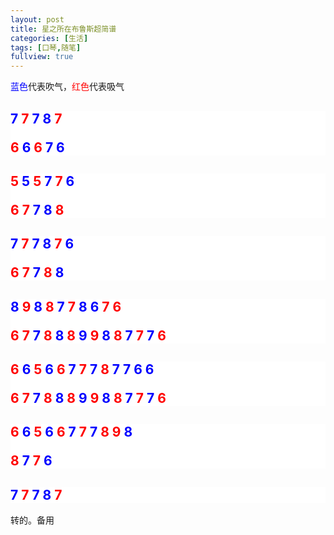 ```yaml
---
layout: post
title: 星之所在布鲁斯超简谱
categories: [生活]
tags: [口琴,随笔]
fullview: true
---
```


<p><span style="color: #0000ff;">蓝色</span>代表吹气，<span style="color: #ff0000;">红色</span>代表吸气</p>
<!-- more -->
<h2 style="background-color: #ffffff;"><span style="color: #0000ff;"> 7</span> <span style="color: #ff0000;">7</span> <span style="color: #0000ff;">7 8</span> <span style="color: #ff0000;">7</p>
<p></span><span style="color: #ff0000;">6</span> <span style="color: #0000ff;">6</span> <span style="color: #ff0000;">6</span> <span style="color: #0000ff;">7 6</span></h2>
<h2 style="background-color: #ffffff;"><span style="color: #ff0000;"> 5</span> <span style="color: #0000ff;">5</span> <span style="color: #ff0000;">5</span> <span style="color: #0000ff;">7</span> <span style="color: #ff0000;">7</span><span style="color: #0000ff;"> 6</span></p>
<p><span style="color: #ff0000;">6</span> <span style="color: #ff0000;">7</span> <span style="color: #0000ff;">7 8</span> <span style="color: #ff0000;">8</span></h2>
<h2 style="background-color: #ffffff;"></h2>
<h2 style="background-color: #ffffff;"><span style="color: #0000ff;"> 7</span> <span style="color: #ff0000;">7</span><span style="color: #0000ff;"> 7 8 </span><span style="color: #ff0000;">7</span> <span style="color: #0000ff;">6</span></p>
<p><span style="color: #ff0000;">6</span> <span style="color: #ff0000;">7</span> <span style="color: #0000ff;">7</span> <span style="color: #ff0000;">8</span> <span style="color: #0000ff;">8</span></h2>
<h2 style="background-color: #ffffff;"><span style="color: #0000ff;"> 8</span> <span style="color: #ff0000;">9</span> <span style="color: #0000ff;">8</span> <span style="color: #ff0000;">8</span> <span style="color: #0000ff;">7</span> <span style="color: #ff0000;">7</span><span style="color: #0000ff;"> 8 6</span> <span style="color: #ff0000;">7</span> <span style="color: #ff0000;">6</span></p>
<p><span style="color: #ff0000;">6</span> <span style="color: #ff0000;">7</span> <span style="color: #0000ff;">7</span> <span style="color: #ff0000;">8</span> <span style="color: #0000ff;">8</span> <span style="color: #ff0000;">8</span> <span style="color: #0000ff;">9</span> <span style="color: #ff0000;">9</span> <span style="color: #0000ff;">8</span> <span style="color: #ff0000;">8</span> <span style="color: #0000ff;">7</span> <span style="color: #ff0000;">7</span> <span style="color: #0000ff;">7</span> <span style="color: #ff0000;">6</span></h2>
<h2 style="background-color: #ffffff;"><span style="color: #ff0000;"> 6</span> <span style="color: #0000ff;">6</span> <span style="color: #ff0000;">5</span> <span style="color: #0000ff;">6 </span><span style="color: #ff0000;">6</span> <span style="color: #0000ff;">7 </span><span style="color: #ff0000;">7</span> <span style="color: #0000ff;">7</span> <span style="color: #ff0000;">8</span> <span style="color: #0000ff;">7 7 6 6</span></p>
<p><span style="color: #ff0000;">6</span> <span style="color: #ff0000;">7</span> <span style="color: #0000ff;">7</span> <span style="color: #ff0000;">8</span><span style="color: #0000ff;"> 8</span> <span style="color: #ff0000;">8</span> <span style="color: #0000ff;">9</span> <span style="color: #ff0000;">9</span> <span style="color: #0000ff;">8</span> <span style="color: #ff0000;">8</span> <span style="color: #0000ff;">7</span> <span style="color: #ff0000;">7</span><span style="color: #0000ff;"> 7 </span><span style="color: #ff0000;">6</span></h2>
<h2 style="background-color: #ffffff;"><span style="color: #ff0000;"> 6</span> <span style="color: #0000ff;">6</span> <span style="color: #ff0000;">5</span> <span style="color: #0000ff;">6</span> <span style="color: #ff0000;">6</span> <span style="color: #0000ff;">7</span> <span style="color: #ff0000;">7</span> <span style="color: #0000ff;">7</span> <span style="color: #ff0000;">8</span> <span style="color: #ff0000;">9</span> <span style="color: #0000ff;">8</span></p>
<p><span style="color: #ff0000;">8</span> <span style="color: #0000ff;">7</span> <span style="color: #ff0000;">7</span> <span style="color: #0000ff;">6</span></h2>
<h2 style="background-color: #ffffff;"><span style="color: #0000ff;"> 7</span> <span style="color: #ff0000;">7</span> <span style="color: #0000ff;">7 8</span> <span style="color: #ff0000;">7</span></h2>
<p>转的。备用</p>